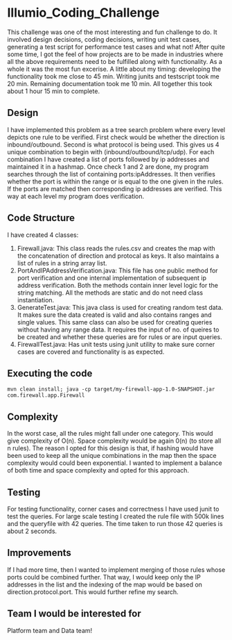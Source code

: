 # Illumio_Coding_Challenge

This challenge was one of the most interesting and fun challenge to do. It involved design decisions, coding decisions, writing unit test cases, generating a test script for performance test cases and what not! After quite some time, I got the feel of how projects are to be made in industries where all the above requirements need to be fulfilled along with functionality. As a whole it was the most fun excerise. A little about my timing: developing the functionality took me close to 45 min. Writing junits and testscript took me 20 min. Remaining documentation took me 10 min. All together this took about 1 hour 15 min to complete.

 ## Design
I have implemented this problem as a tree search problem where every level depicts one rule to be verified. First check would be whether the direction is inbound/outbound. Second is what protocol is being used. This gives us 4 unique combination to begin with (inbound/outbound/tcp/udp). For each combination I have created a list of ports followed by ip addresses and maintained it in a hashmap. Once check 1 and 2 are done, my program searches through the list of containing ports:ipAddresses. It then verifies whether the port is within the range or is equal to the one given in the rules. If the ports are matched then corresponding ip addresses are verified. This way at each level my program does verification.

## Code Structure
I have created 4 classes:
1. Firewall.java: This class reads the rules.csv and creates the map with the concatenation of direction and protocal as keys. It also maintains a list of rules in a string array list.
2. PortAndIPAddressVerification.java: This file has one public method for port verification and one internal implementation of subsequent ip address verification. Both the methods contain inner level logic for the string matching. All the methods are static and do not need class instantiation.
3. GenerateTest.java: This java class is used for creating random test data. It makes sure the data created is valid and also contains ranges and single values. This same class can also be used for creating queries without having any range data. It requires the input of no. of queires to be created and whether these queries are for rules or are input queries.
4. FirewallTest.java: Has unit tests using junit utility to make sure corner cases are covered and functionality is as expected.

## Executing the code
```mvn clean install; java -cp target/my-firewall-app-1.0-SNAPSHOT.jar com.firewall.app.Firewall```

## Complexity
In the worst case, all the rules might fall under one category. This would give complexity of O(n). Space complexity would be again 0(n) (to store all n rules). The reason I opted for this design is that, if hashing would have been used to keep all the unique combinations in the map then the space complexity would could been exponential. I wanted to implement a balance of both time and space complexity and opted for this approach.

## Testing
For testing functionality, corner cases and correctness I have used junit to test the queries. For large scale testing I created the rule file with 500k lines and the queryfile with 42 queries. The time taken to run those 42 queries is about 2 seconds.

## Improvements
If I had more time, then I wanted to implement merging of those rules whose ports could be combined further. That way, I would keep only the IP addresses in the list and the indexing of the map would be based on direction.protocol.port. This would further refine my search.

## Team I would be interested for
Platform team and Data team!
